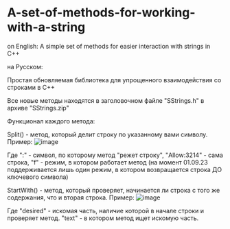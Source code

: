 # A-set-of-methods-for-working-with-a-string

on English:
 A simple set of methods for easier interaction with strings in C++

на Русском:

 Простая обновляемая библиотека для упрощенного взаимодействия со строками в C++
 
 Все новые методы находятся в заголовочном файле "SStrings.h" в архиве "SStrings.zip"
 
  Функционал каждого метода:
   
   Split() - метод, который делит строку по указанному вами символу. Пример:
    ![image](https://user-images.githubusercontent.com/115891577/211301295-0523190e-0a53-4153-81e9-e72d51c852cf.png)
    
   Где ":" - символ, по которому метод "режет строку", "Allow:3214" - сама строка, "f" - режим, в котором работает метод (на момент 01.09.23 поддерживается лишь один       режим, в котором возвращается строка ДО ключевого символа)
    
   StartWith() - метод, который проверяет, начинается ли строка с того же содержания, что и вторая строка. Пример:
   ![image](https://user-images.githubusercontent.com/115891577/211302064-d04cc881-60e6-4a9f-a5da-1f10393d907d.png)
   
   Где "desired" - искомая часть, наличие которой в начале строки и проверяет метод. "text" - в котором метод ищет искомую часть.
   
